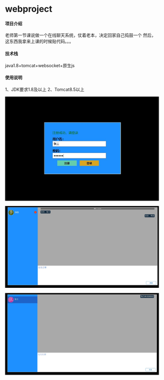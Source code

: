 # webproject

#### 项目介绍
老师第一节课说做一个在线聊天系统，仗着老本，决定回家自己捣鼓一个
然后，这东西我拿来上课的时候贴代码。。。


#### 技术栈
java1.8+tomcat+websocket+原生js

#### 使用说明
1、JDK要求1.8及以上
2、Tomcat8.5以上

![注册登录](https://github.com/zzk0803/onlinechat/blob/master/%E6%B3%A8%E5%86%8C%E7%99%BB%E5%BD%95.jpg)

![公聊](https://github.com/zzk0803/onlinechat/blob/master/%E5%85%AC%E8%81%8A.jpg)

![私聊](https://github.com/zzk0803/onlinechat/blob/master/%E7%A7%81%E8%81%8A.jpg)
